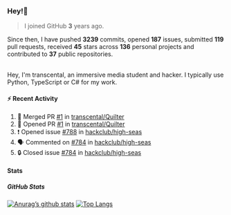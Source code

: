 ### Hey!👋
<!-- [![Banner](banner.png)](https://dillonb07.is-a.dev) -->


> I joined GitHub **3** years ago.

Since then, I have pushed **3239** commits, opened **187** issues, submitted **119** pull requests, received **45** stars across **136** personal projects and contributed to **37** public repositories.

<br>
Hey, I'm transcental, an immersive media student and hacker. I typically use Python, TypeScript or C# for my work.

<br>

#### :zap: Recent Activity

<!--START_SECTION:activity-->
1. 🎉 Merged PR [#1](https://github.com/transcental/Quilter/pull/1) in [transcental/Quilter](https://github.com/transcental/Quilter)
2. 💪 Opened PR [#1](https://github.com/transcental/Quilter/pull/1) in [transcental/Quilter](https://github.com/transcental/Quilter)
3. ❗ Opened issue [#788](https://github.com/hackclub/high-seas/issues/788) in [hackclub/high-seas](https://github.com/hackclub/high-seas)
4. 🗣 Commented on [#784](https://github.com/hackclub/high-seas/issues/784#issuecomment-2479794750) in [hackclub/high-seas](https://github.com/hackclub/high-seas)
5. 🔒 Closed issue [#784](https://github.com/hackclub/high-seas/issues/784) in [hackclub/high-seas](https://github.com/hackclub/high-seas)
<!--END_SECTION:activity-->

#### Stats

##### GitHub Stats
[![Anurag’s github stats](https://github-readme-stats.vercel.app/api?username=transcental&show_icons=true&theme=radical)](https://github.com/transcental)
[![Top Langs](https://github-readme-stats.vercel.app/api/top-langs/?username=transcental&layout=compact&theme=radical)](https://github.com/transcental)
